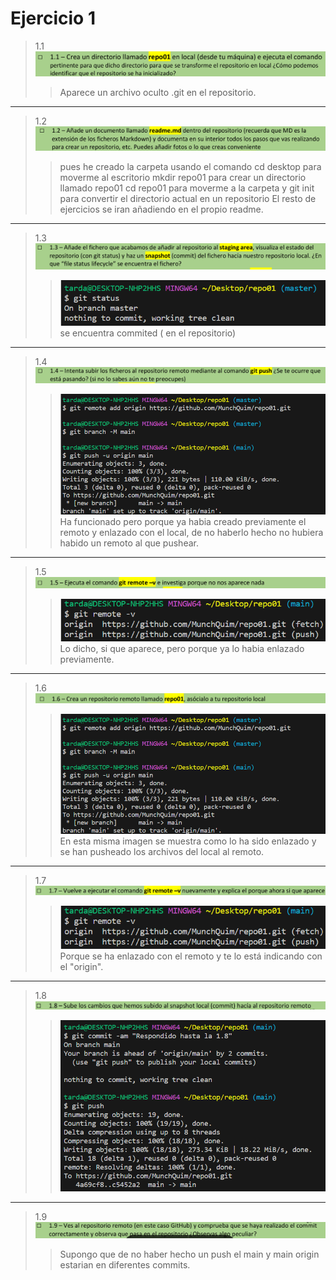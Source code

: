 # Ejercicio 1

>1.1
![Alt text](img/1.1.PNG)
>>Aparece un archivo oculto .git en el repositorio.
***
>1.2
![Alt text](img/1.2.PNG)
>>pues he creado la carpeta usando el comando
cd desktop para moverme al escritorio
mkdir repo01 para crear un directorio llamado repo01
cd repo01 para moverme a la carpeta y
git init para convertir el directorio actual en un repositorio
El resto de ejercicios se iran añadiendo en el propio readme.
***
>1.3
![Alt text](img/1.3.PNG)
>>![Alt text](img/R1.3.PNG)se encuentra commited ( en el repositorio)
***
>1.4
![Alt text](img/1.4.PNG)
>>![Alt text](img/R1.4.PNG)
Ha funcionado pero porque ya habia creado previamente el remoto y enlazado con el local, de no haberlo hecho no hubiera habido un remoto al que pushear.
***
>1.5
![Alt text](img/1.5.PNG)
>>![Alt text](img/R1.5.PNG)
Lo dicho, si que aparece, pero porque ya lo habia enlazado previamente.
***
>1.6
![Alt text](img/1.6.PNG)
>>![Alt text](img/R1.4.PNG)
En esta misma imagen se muestra como lo ha sido enlazado y se han pusheado los archivos del local al remoto.
***
>1.7
![Alt text](img/1.7.PNG)
>>![Alt text](img/R1.5.PNG)
Porque se ha enlazado con el remoto y te lo está indicando con el "origin".
***
>1.8
![Alt text](img/1.8.PNG)
>>![Alt text](img/R1.8.PNG)
***
>1.9
![Alt text](img/1.9.PNG)
>>Supongo que de no haber hecho un push el main y main origin estarian en diferentes commits.
